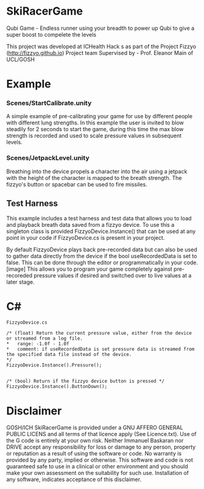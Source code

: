 # SkiRacerGame
Qubi Game - Endless runner using your breadth to power up Qubi to give a super boost to compelete the levels

This project was developed at ICHealth Hack s as part of the Project Fizzyo (http://fizzyo.github.io) Project team Supervised by - Prof. Eleanor Main of UCL/GOSH

# Example
### Scenes/StartCalibrate.unity
A simple example of pre-calibrating your game for use by different people with different lung strengths.
In this example the user is invited to blow steadily for 2 seconds to start the game, during this time the max blow strength is recorded and used to scale pressure values in subsequent levels.

### Scenes/JetpackLevel.unity
Breathing into the device propels a character into the air using a jetpack with the height of the character is mapped to the breath strength. The fizzyo's  button or spacebar can be used to fire missiles.


## Test Harness
This example includes a test harness and test data that allows you to load and playback breath data saved from a fizzyo device.
To use this a singleton class is provided FizzyoDevice.Instance() that can be used at any point in your code if FizzyoDevice.cs is present in your project.

By default FizzyoDevice plays back pre-recorded data but can also be used to gather data directly from the device if the bool useRecordedData is set to false.
This can be done through the editor or programmatically in your code.
[image]
This allows you to program your game completely against pre-recoreded pressure values if desired and switched over to live values at a later stage.

# C#

```
FizzyoDevice.cs

/* (float) Return the current pressure value, either from the device or streamed from a log file.
*   range: -1.0f - 1.0f
*   comment: if useRecordedData is set pressure data is streamed from the specified data file instead of the device.
*/
FizzyoDevice.Instance().Pressure();


/* (bool) Return if the fizzyo device button is pressed */
FizzyoDevice.Instance().ButtonDown();

```


# Disclaimer 

GOSH/ICH SkiRacerGame is provided under a GNU AFFERO GENERAL PUBLIC LICENS and all terms of that licence apply (See Licence.txt). Use of the G code is entirely at your own risk. Neither Immanuel Baskaran nor DRIVE accept any responsibility for loss or damage to any person, property or reputation as a result of using the software or code. No warranty is provided by any party, implied or otherwise. This software and code is not guaranteed safe to use in a clinical or other environment and you should make your own assessment on the suitability for such use. Installation of any software, indicates acceptance of this disclaimer.